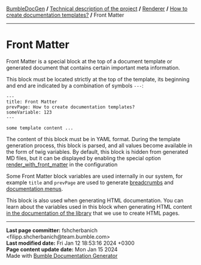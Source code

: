 <embed> <a href="/docs/README.md">BumbleDocGen</a> <b>/</b> <a href="/docs/tech/readme.md">Technical description of the project</a> <b>/</b> <a href="/docs/tech/03_renderer/readme.md">Renderer</a> <b>/</b> <a href="/docs/tech/03_renderer/01_howToCreateTemplates/readme.md">How to create documentation templates?</a> <b>/</b> Front Matter<hr> </embed>

<embed> <h1>Front Matter</h1> </embed>

Front Matter is a special block at the top of a document template or generated document that contains certain important meta information.

This block must be located strictly at the top of the template, its beginning and end are indicated by a combination of symbols `---`:

```twig
---
title: Front Matter
prevPage: How to create documentation templates?
someVariable: 123
---

some template content ...
```

The content of this block must be in YAML format.
During the template generation process, this block is parsed, and all values become available in the form of twig variables.
By default, this block is hidden from generated MD files, but it can be displayed by enabling the special option <a href="/docs/tech/03_renderer/01_howToCreateTemplates/classes/Configuration.md#mrenderwithfrontmatter">render_with_front_matter</a> in the configuration

Some Front Matter block variables are used internally in our system, for example `title` and `prevPage` are used to generate <a href="/docs/tech/03_renderer/02_breadcrumbs.md">breadcrumbs</a> and <a href="/docs/tech/03_renderer/01_howToCreateTemplates/classes/DrawDocumentationMenu.md">documentation menus</a>.

This block is also used when generating HTML documentation. You can learn about the variables used in this block when generating HTML content [in the documentation of the library](https://daux.io/Features/Front_Matter.html) that we use to create HTML pages.


<div id='page_committer_info'>
<hr>
<b>Last page committer:</b> fshcherbanich &lt;filipp.shcherbanich@team.bumble.com&gt;<br><b>Last modified date:</b>   Fri Jan 12 18:53:16 2024 +0300<br><b>Page content update date:</b> Mon Jan 15 2024<br>Made with <a href='https://github.com/bumble-tech/bumble-doc-gen/blob/master/docs/README.md'>Bumble Documentation Generator</a></div>